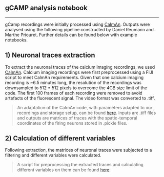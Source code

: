 ## gCAMP analysis notebook
-----

gCamp recordings were initially processed using [CaImAn](https://github.com/flatironinstitute/CaImAn). Outputs were analysed using the following pipeline constructed by Daniel Reumann and Marthe Priouret. Further details can be found below with example notebooks. 

## 1) Neuronal traces extraction
To extract the neuronal traces of the calcium imaging recordings, we used [CaImAn](https://github.com/flatironinstitute/CaImAn). Calcium imaging recordings were first preprocessed using a FIJI script to meet CaImAn requirements. Given that one calcium imaging recording is ~6.5 minutes long, the resolution of the recordings was downsampled to 512 * 512 pixels to overcome the 4GB size limit of the code. The first 100 frames of each recording were removed to avoid artefacts of the fluorescent signal. The video format was converted to .tiff. 

>An adaptation of the CaImAn code, with parameters adapted to our recordings and storage setup, can be found [here](https://github.com/mzabolocki/miscos_ephys/tree/main/fused_org_ephys/caiman). Inputs are .tiff files and outputs are matrices of traces with the spatio-temporal coordinates of the firing neurons stored in .pickle files.

## 2) Calculation of different variables
Following extraction, the matrices of neuronal traces were subjected to a filtering and different variables were calculated.
>A script for preprocessing the extracted traces and calculating different variables on them can be found [here](https://github.com/mzabolocki/miscos_ephys/blob/main/analysis/gcamp/gcamp_detect.ipynb).
